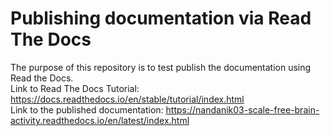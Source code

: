 # Publishing documentation via Read The Docs
The purpose of this repository is to test publish the documentation using Read the Docs. <br> Link to Read The Docs Tutorial: https://docs.readthedocs.io/en/stable/tutorial/index.html  <br> Link to the published documentation: https://nandanik03-scale-free-brain-activity.readthedocs.io/en/latest/index.html
